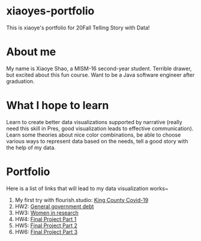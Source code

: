 # xiaoyes-portfolio
This is xiaoye's portfolio for 20Fall Telling Story with Data!

# About me
My name is Xiaoye Shao, a MISM-16 second-year student.
Terrible drawer, but excited about this fun course.
Want to be a Java software engineer after graduation.

# What I hope to learn
Learn to create better data visualizations supported by narrative (really need this skill in Pres, good visualization leads to effective communication).
Learn some theories about nice color combinations, be able to choose various ways to represent data based on the needs, tell a good story with the help of my data.

# Portfolio
Here is a list of links that will lead to my data visualization works~
1. My first try with flourish.studio: [King County Covid-19](https://little-yao21.github.io/xiaoyes-portfolio/KingCounty)
2. HW2: [General government debt](/General-government-debt.md)
3. HW3: [Women in research](/Women-in-research.md)
4. HW4: [Final Project Part 1](/final_project_part1_xiaoyes.md)
5. HW5: [Final Project Part 2](/final_project_part2_xiaoyes.md)
6. HW6: [Final Project Part 3](/final_project_part3_xiaoyes.md)
